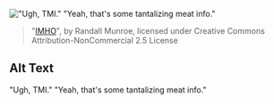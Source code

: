 !["Ugh, TMI." "Yeah, that's some tantalizing meat info."](https://imgs.xkcd.com/comics/imho.png)
> "[IMHO](https://xkcd.com/1989/)", by Randall Munroe, licensed under Creative Commons Attribution-NonCommercial 2.5 License

## Alt Text
"Ugh, TMI." "Yeah, that's some tantalizing meat info."
